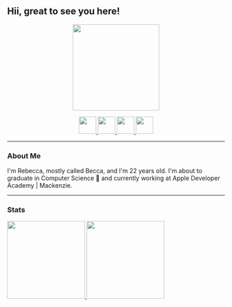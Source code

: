 <link rel="stylesheet" href="https://cdn.jsdelivr.net/gh/devicons/devicon@v2.15.1/devicon.min.css">


## Hii, great to see you here! 

<p align="center">
    <img src="https://user-images.githubusercontent.com/49920539/194181986-c13fbd07-02f4-419b-b521-5f93841f5edf.png" width="200" height="200"/>
</p>


<p align="center">
  <a href = "mailto:rebecca.mello@me.com">
       <img src="https://cdn-icons-png.flaticon.com/512/552/552486.png" width="40" height="40">
  </a>
  <a href="linkedin.com/in/rebecca-mello-9101831b2">
       <img src="https://cdn.jsdelivr.net/gh/devicons/devicon/icons/linkedin/linkedin-original.svg" width="40" height="40"/>
  </a> 
  <a href = "https://instagram.com/reeh_ms?igshid=YmMyMTA2M2Y=">
       <img src="https://blog.vizcaya.com.br/wp-content/uploads/2017/02/instagram-Logo-PNG-Transparent-Background-download.png" width="40" height="40">
  </a>
  <a href = "https://medium.com/@rebecca-mello">
       <img src="https://upload.wikimedia.org/wikipedia/commons/thumb/e/ec/Medium_logo_Monogram.svg/1200px-Medium_logo_Monogram.svg.png" width="40" height="40">
  </a>
</p>

--------
### About Me

I'm Rebecca, mostly called Becca, and I'm 22 years old. I'm about to graduate in Computer Science :tada: and currently working at Apple Developer Academy | Mackenzie. 

-------
### Stats
<div>
<a href="https://github.com/seu-usuário-aqui">
<img height="180em" src="https://github-readme-stats.vercel.app/api/top-langs/?username=rebeccamello&layout=compact&langs_count=7&theme=dracula"/>
<img height="180em" src="https://github-readme-stats.vercel.app/api?username=rebeccamello&show_icons=true&theme=dracula&include_all_commits=true&count_private=true"/>

</div>
  
<!--
**rebeccamello/rebeccamello** is a ✨ _special_ ✨ repository because its `README.md` (this file) appears on your GitHub profile.

Here are some ideas to get you started:

- 🔭 I’m currently working on ...
- 🌱 I’m currently learning ...
- 👯 I’m looking to collaborate on ...
- 🤔 I’m looking for help with ...
- 💬 Ask me about ...
- 📫 How to reach me: ...
- 😄 Pronouns: ...
- ⚡ Fun fact: ...
-->
